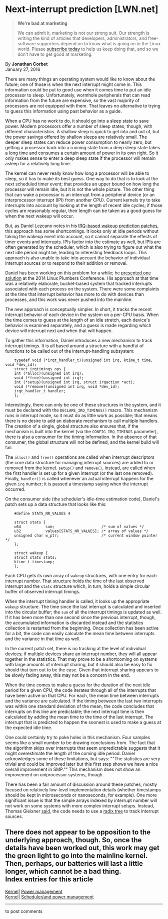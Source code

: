 # Next-interrupt prediction [LWN.net]

> **We're bad at marketing**
> 
> We can admit it, marketing is not our strong suit. Our strength is writing the kind of articles that developers, administrators, and free-software supporters depend on to know what is going on in the Linux world. Please [subscribe today](/Promo/nsn-bad/subscribe) to help us keep doing that, and so we don’t have to get good at marketing. 

By **Jonathan Corbet**  
January 27, 2016 

There are many things an operating system would like to know about the future; one of those is when the next interrupt might come in. This information could be put to good use when it comes time to put an idle processor to sleep. Unfortunately, wormhole peripherals that can read information from the future are expensive, so the vast majority of processors are not equipped with them. That leaves no alternative to trying to guess this information using past behavior as a guide. 

When a CPU has no work to do, it should go into a sleep state to save power. Modern processors offer a number of sleep states, though, with different characteristics. A shallow sleep is quick to get into and out of, but the power savings offered by shallow sleeps are relatively small. The deeper sleep states can reduce power consumption to nearly zero, but getting a processor back into a running state from a deep sleep state takes a long time and consumes a certain amount of power in its own right. So it only makes sense to enter a deep sleep state if the processor will remain asleep for a relatively long time. 

The kernel can never really know how long a processor will be able to sleep, so it has to make its best guess. One way to do that is to look at the next scheduled timer event; that provides an upper bound on how long the processor will remain idle, but it is not the whole picture. The other thing that can wake a processor is an interrupt from a peripheral device (or an interprocessor interrupt (IPI) from another CPU). Current kernels try to take interrupts into account by looking at the length of recent idle cycles; if those cycles are reasonably regular, their length can be taken as a good guess for when the next wakeup will occur. 

But, as Daniel Lezcano notes in his [IRQ-based wakeup prediction patches](/Articles/672560/), this approach has some shortcomings. It looks only at idle periods without taking the wakeup event into account, so it cannot separate the effects of timer events and interrupts. IPIs factor into the estimate as well, but IPIs are often generated by the scheduler, which is also trying to figure out what the next idle period might be, leading to interesting feedback loops. This approach is also unable to take into account the behavior of individual interrupt sources or to respond to their addition or removal. 

Daniel has been working on this problem for a while; he [presented one solution](/Articles/618074/) at the 2014 Linux Plumbers Conference. His approach at that time was a relatively elaborate, bucket-based system that tracked interrupts associated with each process on the system. There were some complaints at the time that interrupt behavior has more to do with devices than processes, and this work was never pushed into the mainline. 

The new approach is conceptually simpler. In short, it tracks the recent interrupt behavior of each device in the system on a per-CPU basis. When the time comes to guess at the length of an idle stretch, each device's behavior is examined separately, and a guess is made regarding which device will interrupt next and when that will happen. 

To gather this information, Daniel introduces a new mechanism to track interrupt timings. It is all based around a structure with a handful of functions to be called out of the interrupt-handling subsystem: 
    
    
        typedef void (*irqt_handler_t)(unsigned int irq, ktime_t time, void *dev_id);
        struct irqtimings_ops {
    	int (*alloc)(unsigned int irq);
    	void (*free)(unsigned int irq);
    	int (*setup)(unsigned int irq, struct irqaction *act);
    	void (*remove)(unsigned int irq, void *dev_id);
    	irqt_handler_t handler;
        };
    

Interestingly, there can only be one of these structures in the system, and it must be declared with the `DECLARE_IRQ_TIMINGS()` macro. This mechanism runs in interrupt mode, so it must do as little work as possible; that means there is no desire to add an elaborate mechanism to call multiple handlers. The creation of a single, global structure also ensures that, if the mechanism is built into the kernel (via the `CONFIG_IRQ_TIMINGS` parameter), there is also a consumer for the timing information. In the absence of that consumer, the global structure will not be defined, and the kernel build will fail. 

The `alloc()` and `free()` operations are called when interrupt descriptors (the core data structure for managing interrupt sources) are added to or removed from the kernel. `setup()` and `remove()`, instead, are called when the first handler is set up for a given interrupt (or the last one removed). Finally, `handler()` is called whenever an actual interrupt happens for the given `irq` number; it is passed a timestamp saying when the interrupt occurred. 

On the consumer side (the scheduler's idle-time estimation code), Daniel's patch sets up a data structure that looks like this: 
    
    
        #define STATS_NR_VALUES 4
    
        struct stats {
    	u64           sum;                     /* sum of values */
    	u32           values[STATS_NR_VALUES]; /* array of values */
    	unsigned char w_ptr;                   /* current window pointer */
        };
    
        struct wakeup {
    	struct stats stats;
    	ktime_t timestamp;
        };
    

Each CPU gets its own array of `wakeup` structures, with one entry for each interrupt number. That structure holds the time of the last observed interrupt and the `stats` structure which, in turn, holds a simple circular buffer of observed interrupt timings. 

When the interrupt timing handler is called, it looks up the appropriate `wakeup` structure. The time since the last interrupt is calculated and inserted into the circular buffer; the `sum` of all the interrupt timings is updated as well. If it has been more than one second since the previous interrupt, though, the accumulated information is discarded instead and the statistics collection is restarted from the beginning. Once collection has been active for a bit, the code can easily calculate the mean time between interrupts and the variance in that time as well. 

In the current patch set, there is no tracking at the level of individual devices; if multiple devices share an interrupt number, they will all appear together in the statistics. That may prove to be a shortcoming on systems with large amounts of interrupt sharing, but it should also be easy to fix should that turn out to be the case. Given that interrupt sharing appears to be slowly fading away, this may not be a concern in the end. 

When the time comes to make a guess for the duration of the next idle period for a given CPU, the code iterates through all of the interrupts that have been active on that CPU. For each, the mean time between interrupts and the variance are calculated. If the timing between the last two interrupts was within one standard deviation of the mean, the code concludes that interrupts on this line are predictable; the next interrupt time is then calculated by adding the mean time to the time of the last interrupt. The interrupt that is predicted to happen the soonest is used to make a guess at the expected idle time. 

One could certainly try to poke holes in this mechanism. Four samples seems like a small number to be drawing conclusions from. The fact that the algorithm skips over interrupts that seem unpredictable suggests that it might overestimate the length of the coming idle period. Daniel acknowledges some of these limitations, but says: ""The statistics are very trivial and could be improved later but this first step shows we have a nice overall improvement in SMP."" This mechanism does not show an improvement on uniprocessor systems, though. 

There has been a fair amount of discussion around these patches, mostly focused on relatively low-level implementation details (whether timestamps should be kept in microseconds or nanoseconds, for example). One more significant issue is that the simple arrays indexed by interrupt number will not work on some systems with more complex interrupt setups. Instead, Thomas Gleixner [said](/Articles/673667/), the code needs to use a [radix tree](/Articles/175432/) to track interrupt sources. 

There does not appear to be opposition to the underlying approach, though. So, once the details have been worked out, this work may get the green light to go into the mainline kernel. Then, perhaps, our batteries will last a little longer, which cannot be a bad thing.  
Index entries for this article  
---  
[Kernel](/Kernel/Index)| [Power management](/Kernel/Index#Power_management)  
[Kernel](/Kernel/Index)| [Scheduler/and power management](/Kernel/Index#Scheduler-and_power_management)  
  


* * *

to post comments 
